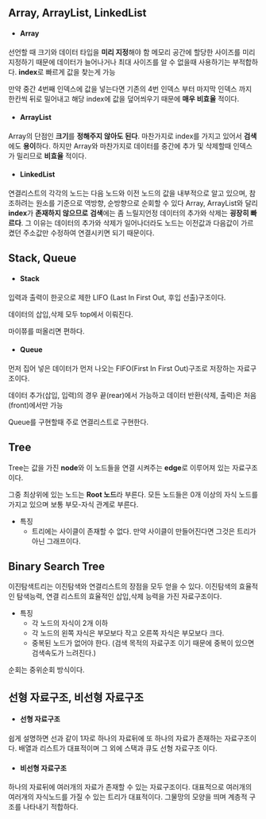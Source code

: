 ## Array, ArrayList, LinkedList

* #### Array

선언할 때 크기와 데이터 타입을 **미리 지정**해야 함
메모리 공간에 할당한 사이즈를 미리 지정하기 때문에 데이터가 늘어나거나 최대 사이즈를 알 수 없을때 사용하기는 부적합하다.
**index**로 빠르게 값을 찾는게 가능

만약 중간 4번째 인덱스에 값을 넣는다면 기존의 4번 인덱스 부터 마지막 인덱스 까지 한칸씩 뒤로 밀어내고 해당 index에 값을 덮어씌우기 때문에 **매우 비효율** 적이다.

* #### ArrayList

Array의 단점인 **크기**를 **정해주지 않아도 된다**.
마찬가지로 index를 가지고 있어서 **검색**에도 **용이**하다.
하지만 Array와 마찬가지로 데이터를 중간에 추가 및 삭제할때 인덱스가 밀리므로 **비효율** 적이다.

* #### LinkedList
연결리스트의 각각의 노드는 다음 노드와 이전 노드의 값을 내부적으로 알고 있으며,
참조하려는 원소를 기준으로 역방향, 순방향으로 순회할 수 있다
Array, ArrayList와 달리 **index**가 **존재하지 않으므로** **검색**에는 좀 느릴지언정
데이터의 추가와 삭제는 **굉장히 빠르다**. 그 이유는 데이터의 추가와 삭제가 일어나더라도 노드는 이전값과 다음값이 가르켰던 주소값만 수정하여 연결시키면 되기 때문이다.


## Stack, Queue

* #### Stack
입력과 출력이 한곳으로 제한
LIFO (Last In First Out, 후입 선출)구조이다.

데이터의 삽입,삭제 모두 top에서 이뤄진다.

마이쮸를 떠올리면 편하다.

* #### Queue
먼저 집어 넣은 데이터가 먼저 나오는 FIFO(First In First Out)구조로 저장하는 자료구조이다.

데이터 추가(삽입, 입력)의 경우 끝(rear)에서 가능하고 데이터 반환(삭제, 출력)은 처음(front)에서만 가능

Queue를 구현할때 주로 연결리스트로 구현한다.

## Tree

Tree는 값을 가진 **node**와 이 노드들을 연결 시켜주는 **edge**로 이루어져 있는 자료구조 이다.

그중 최상위에 있는 노드는 **Root 노드**라 부른다.
모든 노드들은 0개 이상의 자식 노드를 가지고 있으며 보통 부모-자식 관계로 부른다.

* 특징
    * 트리에는 사이클이 존재할 수 없다. 만약 사이클이 만들어진다면 그것은 트리가 아닌 그래프이다.

## Binary Search Tree
이진탐색트리는 이진탐색와 연결리스트의 장점을 모두 얻을 수 있다.
이진탐색의 효율적인 탐색능력, 연결 리스트의 효율적인 삽입,삭제 능력을 가진 자료구조이다.

* 특징
    * 각 노드의 자식이 2개 이하
    * 각 노드의 왼쪽 자식은 부모보다 작고 오른쪽 자식은 부모보다 크다.
    * 중복된 노드가 없어야 한다. (검색 목적의 자료구조 이기 때문에 중복이 있으면 검색속도가 느려진다.)

순회는 중위순회 방식이다.

## 선형 자료구조, 비선형 자료구조
* #### 선형 자료구조
쉽게 설명하면 선과 같이 1자로 하나의 자료뒤에 또 하나의 자료가 존재하는 자료구조이다. 배열과 리스트가 대표적이며 그 외에 스택과 큐도 선형 자료구조 이다.

* #### 비선형 자료구조
하나의 자료뒤에 여러개의 자료가 존재할 수 있는 자료구조이다.
대표적으로 여러개의 여러개의 자식노드를 가질 수 있는 트리가 대표적이다.
그물망의 모양을 띄며 계층적 구조를 나타내기 적합하다.

